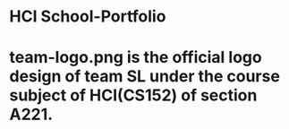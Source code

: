 # HCI School-Portfolio

# team-logo.png is the official logo design of team SL under the course subject of HCI(CS152) of section A221.
